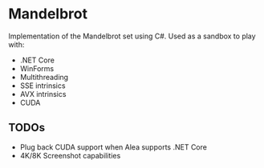 # Mandelbrot

Implementation of the Mandelbrot set using C#. Used as a sandbox to play with:
- .NET Core
- WinForms
- Multithreading
- SSE intrinsics
- AVX intrinsics
- CUDA

## TODOs

- Plug back CUDA support when Alea supports .NET Core
- 4K/8K Screenshot capabilities
